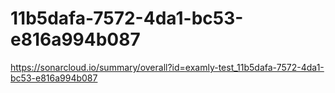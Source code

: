 # 11b5dafa-7572-4da1-bc53-e816a994b087
https://sonarcloud.io/summary/overall?id=examly-test_11b5dafa-7572-4da1-bc53-e816a994b087
